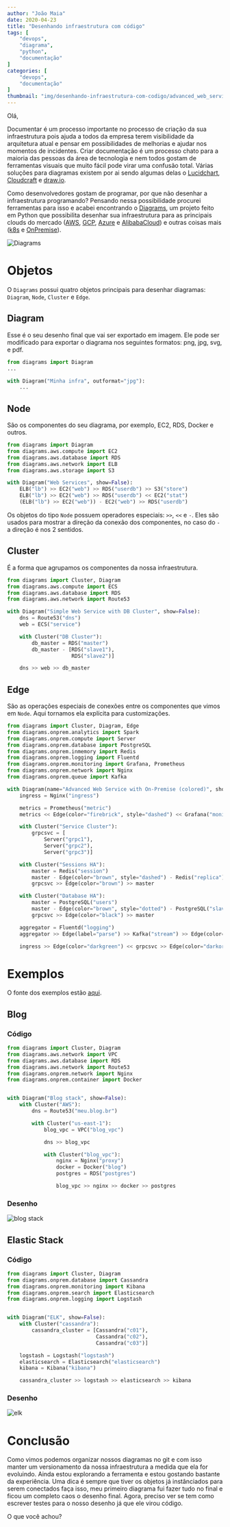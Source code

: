 ```yaml
---
author: "João Maia"
date: 2020-04-23
title: "Desenhando infraestrutura com código"
tags: [
    "devops",
    "diagrama",
    "python",
    "documentação"
]
categories: [
    "devops",
    "documentação"
]
thumbnail: "img/desenhando-infraestrutura-com-codigo/advanced_web_service_with_on-premise.png"
---
```


Olá,

Documentar é um processo importante no processo de criação da sua infraestrutura pois ajuda a todos da empresa terem visibilidade da arquitetura atual e pensar em possibilidades de melhorias e ajudar nos momentos de incidentes. Criar documentação é um processo chato para a maioria das pessoas da área de tecnologia e nem todos gostam de ferramentas visuais que muito fácil pode virar uma confusão total. Várias soluções para diagramas existem por ai sendo algumas delas o [Lucidchart](https://www.lucidchart.com/), [Cloudcraft](https://cloudcraft.co/) e [draw.io](https://app.diagrams.net/).

Como desenvolvedores gostam de programar, por que não desenhar a infraestrutura programando? Pensando nessa possibilidade procurei ferramentas para isso e acabei encontrando o [Diagrams](https://diagrams.mingrammer.com/), um projeto feito em Python que possibilita desenhar sua infraestrutura para as principais clouds do mercado ([AWS](https://diagrams.mingrammer.com/docs/nodes/aws), [GCP](https://diagrams.mingrammer.com/docs/nodes/gcp), [Azure](https://diagrams.mingrammer.com/docs/nodes/azure) e [AlibabaCloud](https://diagrams.mingrammer.com/docs/nodes/alibabacloud)) e outras coisas mais ([k8s](https://diagrams.mingrammer.com/docs/nodes/k8s) e [OnPremise](https://diagrams.mingrammer.com/docs/nodes/onprem)).

![Diagrams](/img/desenhando-infraestrutura-com-codigo/diagrams.png)

# Objetos

O `Diagrams` possui quatro objetos principais para desenhar diagramas: `Diagram`, `Node`, `Cluster` e `Edge`.

## Diagram

Esse é o seu desenho final que vai ser exportado em imagem. Ele pode ser modificado para exportar o diagrama nos seguintes formatos: png, jpg, svg, e pdf.

```python
from diagrams import Diagram
...

with Diagram("Minha infra", outformat="jpg"):
    ...
```

## Node

São os componentes do seu diagrama, por exemplo, EC2, RDS, Docker e outros.

```python
from diagrams import Diagram
from diagrams.aws.compute import EC2
from diagrams.aws.database import RDS
from diagrams.aws.network import ELB
from diagrams.aws.storage import S3

with Diagram("Web Services", show=False):
    ELB("lb") >> EC2("web") >> RDS("userdb") >> S3("store")
    ELB("lb") >> EC2("web") >> RDS("userdb") << EC2("stat")
    (ELB("lb") >> EC2("web")) - EC2("web") >> RDS("userdb")
```

Os objetos do tipo `Node` possuem operadores especiais: `>>`, `<<` e `-`. Eles são usados para mostrar a direção da conexão dos componentes, no caso do `-` a direção é nos 2 sentidos.

## Cluster

É a forma que agrupamos os componentes da nossa infraestrutura.

```python
from diagrams import Cluster, Diagram
from diagrams.aws.compute import ECS
from diagrams.aws.database import RDS
from diagrams.aws.network import Route53

with Diagram("Simple Web Service with DB Cluster", show=False):
    dns = Route53("dns")
    web = ECS("service")

    with Cluster("DB Cluster"):
        db_master = RDS("master")
        db_master - [RDS("slave1"),
                     RDS("slave2")]

    dns >> web >> db_master
```

## Edge

São as operações especiais de conexões entre os componentes que vimos em `Node`. Aqui tornamos ela explícita para customizações.

```python
from diagrams import Cluster, Diagram, Edge
from diagrams.onprem.analytics import Spark
from diagrams.onprem.compute import Server
from diagrams.onprem.database import PostgreSQL
from diagrams.onprem.inmemory import Redis
from diagrams.onprem.logging import Fluentd
from diagrams.onprem.monitoring import Grafana, Prometheus
from diagrams.onprem.network import Nginx
from diagrams.onprem.queue import Kafka

with Diagram(name="Advanced Web Service with On-Premise (colored)", show=False):
    ingress = Nginx("ingress")

    metrics = Prometheus("metric")
    metrics << Edge(color="firebrick", style="dashed") << Grafana("monitoring")

    with Cluster("Service Cluster"):
        grpcsvc = [
            Server("grpc1"),
            Server("grpc2"),
            Server("grpc3")]

    with Cluster("Sessions HA"):
        master = Redis("session")
        master - Edge(color="brown", style="dashed") - Redis("replica") << Edge(label="collect") << metrics
        grpcsvc >> Edge(color="brown") >> master

    with Cluster("Database HA"):
        master = PostgreSQL("users")
        master - Edge(color="brown", style="dotted") - PostgreSQL("slave") << Edge(label="collect") << metrics
        grpcsvc >> Edge(color="black") >> master

    aggregator = Fluentd("logging")
    aggregator >> Edge(label="parse") >> Kafka("stream") >> Edge(color="black", style="bold") >> Spark("analytics")

    ingress >> Edge(color="darkgreen") << grpcsvc >> Edge(color="darkorange") >> aggregator
```

# Exemplos

O fonte dos exemplos estão [aqui](https://github.com/jvrmaia/diagram-as-code).

## Blog

### Código

```python
from diagrams import Cluster, Diagram
from diagrams.aws.network import VPC
from diagrams.aws.database import RDS
from diagrams.aws.network import Route53
from diagrams.onprem.network import Nginx
from diagrams.onprem.container import Docker


with Diagram("Blog stack", show=False):
    with Cluster("AWS"):
        dns = Route53("meu.blog.br")

        with Cluster("us-east-1"):
            blog_vpc = VPC("blog_vpc")

            dns >> blog_vpc

            with Cluster("blog_vpc"):
                nginx = Nginx("proxy")
                docker = Docker("blog")
                postgres = RDS("postgres")

                blog_vpc >> nginx >> docker >> postgres
```

### Desenho

![blog stack](/img/desenhando-infraestrutura-com-codigo/blog_stack.png)

## Elastic Stack

### Código

```python
from diagrams import Cluster, Diagram
from diagrams.onprem.database import Cassandra
from diagrams.onprem.monitoring import Kibana
from diagrams.onprem.search import Elasticsearch
from diagrams.onprem.logging import Logstash


with Diagram("ELK", show=False):
    with Cluster("cassandra"):
        cassandra_cluster = [Cassandra("c01"),
                             Cassandra("c02"),
                             Cassandra("c03")]

    logstash = Logstash("logstash")
    elasticsearch = Elasticsearch("elasticsearch")
    kibana = Kibana("kibana")

    cassandra_cluster >> logstash >> elasticsearch >> kibana
```

### Desenho

![elk](/img/desenhando-infraestrutura-com-codigo/elk.png)

# Conclusão

Como vimos podemos organizar nossos diagramas no git e com isso manter um versionamento da nossa infraestrutura a medida que ela for evoluindo. Ainda estou explorando a ferramenta e estou gostando bastante da experiência. Uma dica é sempre que tiver os objetos já instânciados para serem conectados faça isso, meu primeiro diagrama fui fazer tudo no final e ficou um completo caos o desenho final. Agora, preciso ver se tem como escrever testes para o nosso desenho já que ele virou código.

O que você achou?
